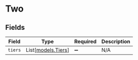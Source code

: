# Two


## Fields

| Field                                    | Type                                     | Required                                 | Description                              |
| ---------------------------------------- | ---------------------------------------- | ---------------------------------------- | ---------------------------------------- |
| `tiers`                                  | List[[models.Tiers](../models/tiers.md)] | :heavy_minus_sign:                       | N/A                                      |